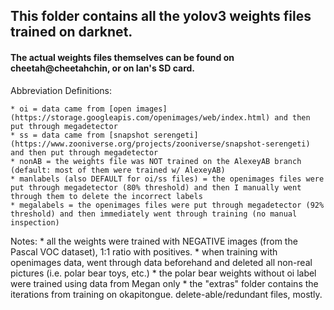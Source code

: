 ## This folder contains all the yolov3 weights files trained on darknet.
#### The actual weights files themselves can be found on cheetah@cheetahchin, or on Ian's SD card.

Abbreviation Definitions:

	* oi = data came from [open images](https://storage.googleapis.com/openimages/web/index.html) and then put through megadetector
	* ss = data came from [snapshot serengeti](https://www.zooniverse.org/projects/zooniverse/snapshot-serengeti) and then put through megadetector
	* nonAB = the weights file was NOT trained on the AlexeyAB branch (default: most of them were trained w/ AlexeyAB)
	* manlabels (also DEFAULT for oi/ss files) = the openimages files were put through megadetector (80% threshold) and then I manually went through them to delete the incorrect labels
	* megalabels = the openimages files were put through megadetector (92% threshold) and then immediately went through training (no manual inspection)

Notes:
	* all the weights were trained with NEGATIVE images (from the Pascal VOC dataset), 1:1 ratio with positives.
	* when training with openimages data, went through data beforehand and deleted all non-real pictures (i.e. polar bear toys, etc.)
	* the polar bear weights without oi label were trained using data from Megan only
	* the "extras" folder contains the iterations from training on okapitongue. delete-able/redundant files, mostly.


